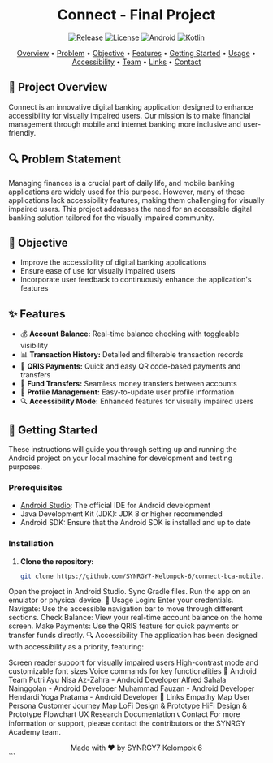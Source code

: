 <div align="center">

# Connect - Final Project

[![Release](https://img.shields.io/github/v/release/SYNRGY7-Kelompok-6/connect-bca-mobile?color=%23FDD835&style=for-the-badge)](https://github.com/SYNRGY7-Kelompok-6/connect-bca-mobile/releases)
[![License](https://img.shields.io/badge/License-MIT-blue.svg?style=for-the-badge)](LICENSE)
[![Android](https://img.shields.io/badge/Android-3DDC84?style=for-the-badge&logo=android&logoColor=white)](https://www.android.com/)
[![Kotlin](https://img.shields.io/badge/Kotlin-0095D5?&style=for-the-badge&logo=kotlin&logoColor=white)](https://kotlinlang.org/)

<p align="center">
  <a href="#-project-overview">Overview</a> •
  <a href="#-problem-statement">Problem</a> •
  <a href="#-objective">Objective</a> •
  <a href="#-features">Features</a> •
  <a href="#-getting-started">Getting Started</a> •
  <a href="#-usage">Usage</a> •
  <a href="#-accessibility">Accessibility</a> •
  <a href="#-android-team">Team</a> •
  <a href="#-links">Links</a> •
  <a href="#-contact">Contact</a>
</p>

</div>

## 🌟 Project Overview

Connect is an innovative digital banking application designed to enhance accessibility for visually impaired users. Our mission is to make financial management through mobile and internet banking more inclusive and user-friendly.

## 🔍 Problem Statement

Managing finances is a crucial part of daily life, and mobile banking applications are widely used for this purpose. However, many of these applications lack accessibility features, making them challenging for visually impaired users. This project addresses the need for an accessible digital banking solution tailored for the visually impaired community.

## 🎯 Objective

- Improve the accessibility of digital banking applications
- Ensure ease of use for visually impaired users
- Incorporate user feedback to continuously enhance the application's features

## ✨ Features

- 💰 **Account Balance:** Real-time balance checking with toggleable visibility
- 📊 **Transaction History:** Detailed and filterable transaction records
- 📱 **QRIS Payments:** Quick and easy QR code-based payments and transfers
- 💸 **Fund Transfers:** Seamless money transfers between accounts
- 👤 **Profile Management:** Easy-to-update user profile information
- 🔍 **Accessibility Mode:** Enhanced features for visually impaired users

## 🚀 Getting Started

These instructions will guide you through setting up and running the Android project on your local machine for development and testing purposes.

### Prerequisites

- [Android Studio](https://developer.android.com/studio): The official IDE for Android development
- Java Development Kit (JDK): JDK 8 or higher recommended
- Android SDK: Ensure that the Android SDK is installed and up to date

### Installation

1. **Clone the repository:**
   ```sh
   git clone https://github.com/SYNRGY7-Kelompok-6/connect-bca-mobile.git
Open the project in Android Studio.
Sync Gradle files.
Run the app on an emulator or physical device.
📱 Usage
Login: Enter your credentials.
Navigate: Use the accessible navigation bar to move through different sections.
Check Balance: View your real-time account balance on the home screen.
Make Payments: Use the QRIS feature for quick payments or transfer funds directly.
🔍 Accessibility
The application has been designed with accessibility as a priority, featuring:

Screen reader support for visually impaired users
High-contrast mode and customizable font sizes
Voice commands for key functionalities
👥 Android Team
Putri Ayu Nisa Az-Zahra - Android Developer
Alfred Sahala Nainggolan - Android Developer
Muhammad Fauzan - Android Developer
Hendardi Yoga Pratama - Android Developer
🔗 Links
Empathy Map
User Persona
Customer Journey Map
LoFi Design & Prototype
HiFi Design & Prototype
Flowchart
UX Research Documentation
📞 Contact
For more information or support, please contact the contributors or the SYNRGY Academy team.

<div align="center"> Made with ❤️ by SYNRGY7 Kelompok 6 </div> ```
